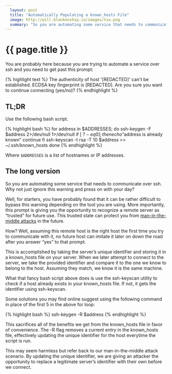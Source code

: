 ```yaml
---
  layout: post
  title: "Automatically Populating a known_hosts File"
  image: http://will.blankenship.io/images/tux.png
  summary: "So you are automating some service that needs to communicate over ssh. Why not just ignore the authenticity warning and press on with your day?"
---
```


# {{ page.title }}

You are probably here because you are trying to automate a service over ssh and you need to get past this prompt:

{% highlight text %}
The authenticity of host '[REDACTED]' can't be established.
ECDSA key fingerprint is [REDACTED].
Are you sure you want to continue connecting (yes/no)?
{% endhighlight %}

## TL;DR

Use the following bash script.

{% highlight bash %}
for address in $ADDRESSES; do
  ssh-keygen -F $address 2>/dev/null 1>/dev/null
  if [ $? -eq 0 ]; then
    echo “$address is already known”
    continue
  fi
  ssh-keyscan -t rsa -T 10 $address >> ~/.ssh/known_hosts
done
{% endhighlight %}

Where `$ADDRESSES` is a list of hostnames or IP addresses.

## The long version

So you are automating some service that needs to communicate over ssh. Why not just ignore this warning and press on with your day?

Well, for starters, you have probably found that it can be rather difficult to bypass this warning depending on the tool you are using. More importantly, this prompt is giving you the opportunity to recognize a remote server as “trusted” for future use. This trusted state can protect you from [man-in-the-middle attacks](https://www.wikiwand.com/en/Man-in-the-middle_attack) in the future.

How? Well, assuming this remote host is the right host the first time you try to communicate with it, no future host can imitate it later on down the road after you answer “yes” to that prompt.

This is accomplished by taking the server’s unique identifier and storing it in a known_hosts file on your server. When we later attempt to connect to the server, we take the provided identifier and compare it to the one we know to belong to the host. Assuming they match, we know it is the same machine.

What that fancy bash script above does is use the ssh-keyscan utility to check if a host already exists in your known_hosts file. If not, it gets the identifier using ssh-keyscan.

Some solutions you may find online suggest using the following command in place of the first 5 in the above for loop:

{% highlight bash %}
ssh-keygen -R $address
{% endhighlight %}

This sacrifices all of the benefits we get from the known_hosts file in favor of convenience. The -R flag removes a current entry in the known_hosts file, effectively updating the unique identifier for the host everytime the script is run.

This may seem harmless but refer back to our man-in-the-middle attack scenario. By updating the unique identifier, we are giving an attacker the opportunity to replace a legitimate server’s identifier with their own before we connect.
